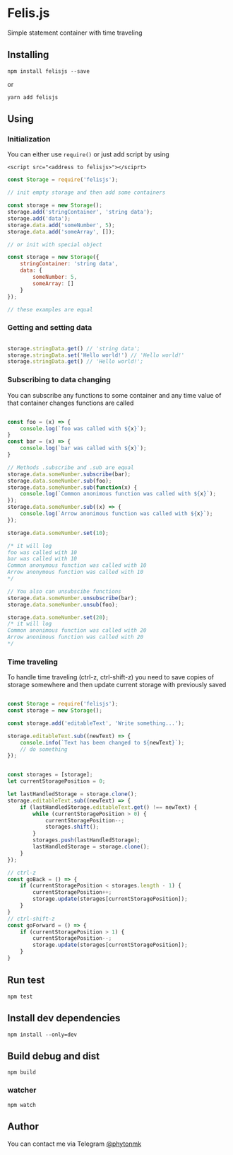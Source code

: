 Felis.js
========

Simple statement container with time traveling

Installing
------

```
npm install felisjs --save
```
or
```
yarn add felisjs
```

Using
-----

### Initialization

You can either use ```require()``` or just add script by using 
```
<script src="<address to felisjs>"></sciprt>
```

```js
const Storage = require('felisjs');

// init empty storage and then add some containers 

const storage = new Storage();
storage.add('stringContainer', 'string data');
storage.add('data');
storage.data.add('someNumber', 5);
storage.data.add('someArray', []);

// or init with special object

const storage = new Storage({
    stringContainer: 'string data',
    data: {
        someNumber: 5,
        someArray: []
    }
});

// these examples are equal
```

### Getting and setting data

```js

storage.stringData.get() // 'string data';
storage.stringData.set('Hello world!') // 'Hello world!'
storage.stringData.get() // 'Hello world!';
```

### Subscribing to data changing

You can subscribe any functions to some container and any time value of that container changes functions are called

```js

const foo = (x) => {
    console.log(`foo was called with ${x}`);
}
const bar = (x) => {
    console.log(`bar was called with ${x}`);
}

// Methods .subscribe and .sub are equal
storage.data.someNumber.subscribe(bar);
storage.data.someNumber.sub(foo);
storage.data.someNumber.sub(function(x) {
    console.log(`Common anonimous function was called with ${x}`);
});
storage.data.someNumber.sub((x) => {
    console.log(`Arrow anonimous function was called with ${x}`);
});

storage.data.someNumber.set(10);

/* it will log
foo was called with 10
bar was called with 10
Common anonymous function was called with 10
Arrow anonymous function was called with 10
*/

// You also can unsubscibe functions
storage.data.someNumber.unsubscribe(bar);
storage.data.someNumber.unsub(foo);

storage.data.someNumber.set(20);
/* it will log
Common anonimous function was called with 20
Arrow anonimous function was called with 20
*/

```

### Time traveling

To handle time traveling (ctrl-z, ctrl-shift-z) you need to save copies of storage somewhere and then update current storage with previously saved

```js

const Storage = require('felisjs');
const storage = new Storage();

const storage.add('editableText', 'Write something...');

storage.editableText.sub((newText) => {
    console.info(`Text has been changed to ${newText}`);
    // do something
});


const storages = [storage];
let currentStoragePosition = 0;

let lastHandledStorage = storage.clone();
storage.editableText.sub((newText) => {
    if (lastHandledStorage.editableText.get() !== newText) {
        while (currentStoragePosition > 0) {
            currentStoragePosition--;
            storages.shift();
        }
        storages.push(lastHandledStorage);
        lastHandledStorage = storage.clone();
    }
});

// ctrl-z
const goBack = () => {
    if (currentStoragePosition < storages.length - 1) {
        currentStoragePosition++;
        storage.update(storages[currentStoragePosition]);
    }
}
// ctrl-shift-z
const goForward = () => {
    if (currentStoragePosition > 1) {
        currentStoragePosition--;
        storage.update(storages[currentStoragePosition]);
    }
}
```

Run test
--------

```
npm test
```

Install dev dependencies
--------

```
npm install --only=dev
```

Build debug and dist
----

```
npm build
```

### watcher
```
npm watch
```

Author
-----

You can contact me via Telegram [@phytonmk](http://t.me/phytonmk)
